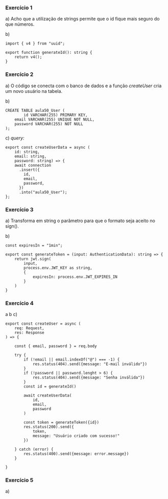 ### Exercício 1

a) Acho que a utilização de strings permite que o id fique mais seguro do que números.

b) 
```
import { v4 } from "uuid";

export function generateId(): string {
    return v4();
}
```

### Exercício 2

a) O código se conecta com o banco de dados e a função *createUser* cria um novo usuário na tabela.

b) 
```
CREATE TABLE aula50_User (
		id VARCHAR(255) PRIMARY KEY,
    email VARCHAR(255) UNIQUE NOT NULL,
    password VARCHAR(255) NOT NULL
);
```

c) 
*query:*
```
export const createUserData = async (
    id: string, 
    email: string, 
    password: string) => {
    await connection
      .insert({
        id,
        email,
        password,
      })
      .into("aula50_User");
};
```

### Exercício 3

a) Transforma em string o parâmetro para que o formato seja aceito no sign().

b) 
```
const expiresIn = "1min";

export const generateToken = (input: AuthenticationData): string => {
    return jwt.sign(
        input,
        process.env.JWT_KEY as string,
        {
            expiresIn: process.env.JWT_EXPIRES_IN
        }
    )
}
```

### Exercício 4

a b c)
```
export const createUser = async (
    req: Request, 
    res: Response
) => {
    
    const { email, password } = req.body

    try {
        if (!email || email.indexOf("@") === -1) {
            res.status(404).send({message: "E-mail inválido"})
        }
        if (!password || password.lenght > 6) {
            res.status(404).send({message: "Senha inválida"})
        }
        const id = generateId()

        await createUserData(
            id,
            email,
            password
        )
        
        const token = generateToken({id})
        res.status(200).send({
            token,
            message: "Usuário criado com sucesso!"
        })

    } catch (error) {
        res.status(400).send({message: error.message})
    }

}
```

### Exercício 5

a)



